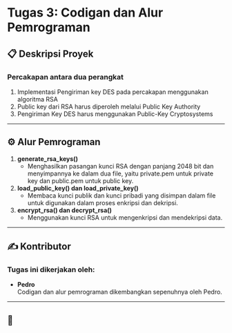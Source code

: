 
# Tugas 3: Codigan dan Alur Pemrograman

## 📋 Deskripsi Proyek
### Percakapan antara dua perangkat
1. Implementasi Pengiriman key DES pada percakapan menggunakan algoritma RSA
2. Public key dari RSA harus diperoleh melalui Public Key Authority
3. Pengiriman Key DES harus menggunakan Public-Key Cryptosystems

---

## ⚙️ Alur Pemrograman
1. **generate_rsa_keys()**
   - Menghasilkan pasangan kunci RSA dengan panjang 2048 bit dan menyimpannya ke dalam dua file, yaitu private.pem untuk private key dan public.pem untuk public key.
2. **load_public_key() dan load_private_key()**
   - Membaca kunci publik dan kunci pribadi yang disimpan dalam file untuk digunakan dalam proses enkripsi dan dekripsi.
3. **encrypt_rsa() dan decrypt_rsa()**
   - Menggunakan kunci RSA untuk mengenkripsi dan mendekripsi data.


---


## ✍️ Kontributor
### Tugas ini dikerjakan oleh:
- **Pedro**  
  Codigan dan alur pemrograman dikembangkan sepenuhnya oleh Pedro. 

---

## 📂 ## 
